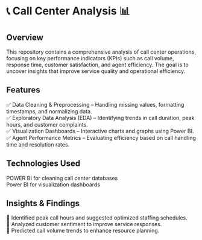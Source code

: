 # 📞 Call Center Analysis 📊
## Overview
This repository contains a comprehensive analysis of call center operations, focusing on key performance indicators (KPIs) such as call volume, response time, customer satisfaction, and agent efficiency. The goal is to uncover insights that improve service quality and operational efficiency.

## Features
✅ Data Cleaning & Preprocessing – Handling missing values, formatting timestamps, and normalizing data.  
✅ Exploratory Data Analysis (EDA) – Identifying trends in call duration, peak hours, and customer complaints.  
✅ Visualization Dashboards – Interactive charts and graphs using Power BI.  
✅ Agent Performance Metrics – Evaluating efficiency based on call handling time and resolution rates.  

## Technologies Used
POWER BI for cleaning call center databases  
Power BI for visualization dashboards  

## Insights & Findings
📌 Identified peak call hours and suggested optimized staffing schedules.  
📌 Analyzed customer sentiment to improve service responses.  
📌 Predicted call volume trends to enhance resource planning.  
